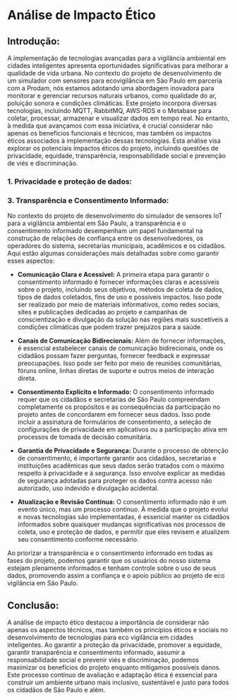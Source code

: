 # Análise de Impacto Ético 

## Introdução:

A implementação de tecnologias avançadas para a vigilância ambiental em cidades inteligentes apresenta oportunidades significativas para melhorar a qualidade de vida urbana. No contexto do projeto de desenvolvimento de um simulador com sensores para ecovigilância em São Paulo em parceria com a Prodam, nós estamos adotando uma abordagem inovadora para monitorar e gerenciar recursos naturais urbanos, como qualidade do ar, poluição sonora e condições climáticas. Este projeto incorpora diversas tecnologias, incluindo MQTT, RabbitMQ, AWS-RDS e o Metabase para coletar, processar, armazenar e visualizar dados em tempo real.
No entanto, à medida que avançamos com essa iniciativa, é crucial considerar não apenas os benefícios funcionais e técnicos, mas também os impactos éticos associados à implementação dessas tecnologias. Esta análise visa explorar os potenciais impactos éticos do projeto, incluindo questões de privacidade, equidade, transparência, responsabilidade social e prevenção de viés e discriminação.

### 1. Privacidade e proteção de dados:



### 3. Transparência e Consentimento Informado:

No contexto do projeto de desenvolvimento do simulador de sensores IoT para a vigilância ambiental em São Paulo, a transparência e o consentimento informado desempenham um papel fundamental na construção de relações de confiança entre os desenvolvedores, os operadores do sistema, secretarias municipais, acadêmicos e os cidadãos. Aqui estão algumas considerações mais detalhadas sobre como garantir esses aspectos:

- **Comunicação Clara e Acessível:** A primeira etapa para garantir o consentimento informado é fornecer informações claras e acessíveis sobre o projeto, incluindo seus objetivos, métodos de coleta de dados, tipos de dados coletados, fins de uso e possíveis impactos. Isso pode ser realizado por meio de materiais informativos, como redes sociais, sites e publicações dedicadas ao projeto e campanhas de conscientização e divulgação da solução nas regiões mais suscetíveis a condições climáticas que podem trazer prejuízos para a saúde.

- **Canais de Comunicação Bidirecionais:** Além de fornecer informações, é essencial estabelecer canais de comunicação bidirecionais, onde os cidadãos possam fazer perguntas, fornecer feedback e expressar preocupações. Isso pode ser feito por meio de reuniões comunitárias, fóruns online, linhas diretas de suporte e outros meios de interação direta.

- **Consentimento Explícito e Informado:** O consentimento informado requer que os cidadãos e secretarias de São Paulo compreendam completamente os propósitos e as consequências da participação no projeto antes de concordarem em fornecer seus dados. Isso pode incluir a assinatura de formulários de consentimento, a seleção de configurações de privacidade em aplicativos ou a participação ativa em processos de tomada de decisão comunitária.

- **Garantia de Privacidade e Segurança:** Durante o processo de obtenção de consentimento, é importante garantir aos cidadãos, secretarias e instituições acadêmicas que seus dados serão tratados com o máximo respeito à privacidade e à segurança. Isso envolve explicar as medidas de segurança adotadas para proteger os dados contra acesso não autorizado, uso indevido e divulgação acidental.

- **Atualização e Revisão Contínua:** O consentimento informado não é um evento único, mas um processo contínuo. À medida que o projeto evolui e novas tecnologias são implementadas, é essencial manter os cidadãos informados sobre quaisquer mudanças significativas nos processos de coleta, uso e proteção de dados, e permitir que eles revisem e atualizem seu consentimento conforme necessário.

Ao priorizar a transparência e o consentimento informado em todas as fases do projeto, podemos garantir que os usuários do nosso sistema estejam plenamente informados e tenham controle sobre o uso de seus dados, promovendo assim a confiança e o apoio público ao projeto de eco vigilância em São Paulo.



## Conclusão:

A análise de impacto ético destacou a importância de considerar não apenas os aspectos técnicos, mas também os princípios éticos e sociais no desenvolvimento de tecnologias para eco vigilância em cidades inteligentes. Ao garantir a proteção da privacidade, promover a equidade, garantir transparência e consentimento informado, assumir a responsabilidade social e prevenir viés e discriminação, podemos maximizar os benefícios do projeto enquanto mitigamos possíveis danos. Este processo contínuo de avaliação e adaptação ética é essencial para construir um ambiente urbano mais inclusivo, sustentável e justo para todos os cidadãos de São Paulo e além.
